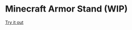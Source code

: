 Minecraft Armor Stand (WIP)
=================

[Try it out](http://haselkern.github.io/Minecraft-ArmorStand)
